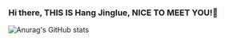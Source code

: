 ### Hi there, THIS IS Hang Jinglue, NICE TO MEET YOU!👋

![Anurag's GitHub stats](https://github-readme-stats.vercel.app/api?username=hjlllll&show_icons=true&theme=radical)

<!--
**hjlllll/hjlllll** is a ✨ _special_ ✨ repository because its `README.md` (this file) appears on your GitHub profile.

Here are some ideas to get you started:

- 🔭 I’m currently working on ...
- 🌱 I’m currently learning ...
- 👯 I’m looking to collaborate on ...
- 🤔 I’m looking for help with ...
- 💬 Ask me about ...
- 📫 How to reach me: ...
- 😄 Pronouns: ...
- ⚡ Fun fact: ...
-->
